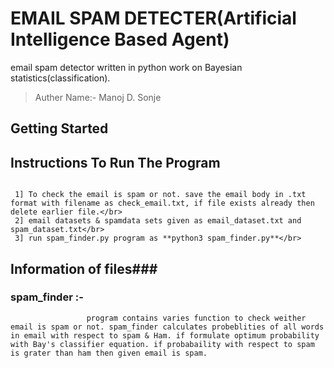 # EMAIL SPAM DETECTER(Artificial Intelligence Based Agent)
   
email spam detector written in python work on Bayesian statistics(classification). 

>Auther Name:- Manoj D. Sonje

## Getting Started

## Instructions To Run The Program

```

 1] To check the email is spam or not. save the email body in .txt format with filename as check_email.txt, if file exists already then delete earlier file.</br>
 2] email datasets & spamdata sets given as email_dataset.txt and spam_dataset.txt</br> 
 3] run spam_finder.py program as **python3 spam_finder.py**</br>

```



## Information of files###

### spam_finder :-

```
                 program contains varies function to check weither email is spam or not. spam_finder calculates probeblities of all words in email with respect to spam & Ham. if formulate optimum probability with Bay's classifier equation. if probabaility with respect to spam is grater than ham then given email is spam.    

```
